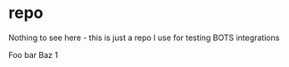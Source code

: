 # repo

Nothing to see here - this is just a repo I use for testing BOTS integrations

Foo bar Baz 1
